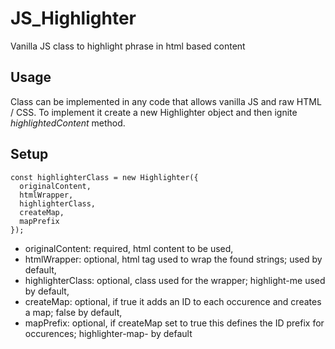 # JS_Highlighter
Vanilla JS class to highlight phrase in html based content

## Usage
Class can be implemented in any code that allows vanilla JS and raw HTML / CSS. 
To implement it create a new Highlighter object and then ignite *highlightedContent* method.

## Setup
```
const highlighterClass = new Highlighter({
  originalContent,
  htmlWrapper, 
  highlighterClass, 
  createMap, 
  mapPrefix
});
```
- originalContent: required, html content to be used, 
- htmlWrapper: optional, html tag used to wrap the found strings; <span /> used by default, 
- highlighterClass: optional, class used for the wrapper; highlight-me used by default, 
- createMap: optional, if true it adds an ID to each occurence and creates a map; false by default, 
- mapPrefix: optional, if createMap set to true this defines the ID prefix for occurences; highlighter-map- by default
